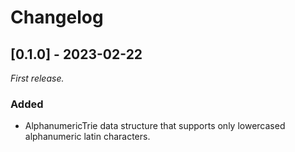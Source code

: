 # Changelog

## [0.1.0] - 2023-02-22

_First release._

### Added

- AlphanumericTrie data structure that supports only lowercased alphanumeric latin characters.
